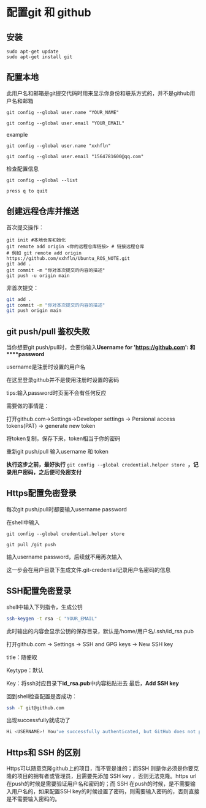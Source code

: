 # 配置git 和 github

## 安装

```
sudo apt-get update
sudo apt-get install git
```

## 配置本地

此用户名和邮箱是git提交代码时用来显示你身份和联系方式的，并不是github用户名和邮箱

```shell
git config --global user.name "YOUR_NAME"

git config --global user.email "YOUR_EMAIL"
```

example

```shell
git config --global user.name "xxhfln"

git config --global user.email "1564781600@qq.com"

```

检查配置信息

```shell
git config --global --list

press q to quit
```



## 创建远程仓库并推送

首次提交操作：

```shell
git init #本地仓库初始化
git remote add origin <你的远程仓库链接> # 链接远程仓库
# 例如 git remote add origin https://github.com/xxhfln/Ubuntu_ROS_NOTE.git
git add . 
git commit -m "你对本次提交的内容的描述"
git push -u origin main
```

非首次提交：

```sh
git add . 
git commit -m "你对本次提交的内容的描述"
git push origin main
```





## git push/pull 鉴权失败

当你想要git push/pull时，会要你输入**Username for 'https://github.com': 和****password**

username是注册时设置的用户名

在这里登录github并不是使用注册时设置的密码

tips:输入password时页面不会有任何反应

需要做的事情是：

打开github.com->Settings->Developer settings -> Persional access tokens(PAT) -> generate new token

将token复制，保存下来，token相当于你的密码

重新git push/pull 输入username 和 token

**执行这步之前，最好执行** `git config --global credential.helper store `**，记录用户密码，之后便可免密支付**



## Https配置免密登录

每次git push/pull时都要输入username password

在shell中输入

```shell
git config --global credential.helper store
 
git pull /git push
```

输入username password，后续就不用再次输入

这一步会在用户目录下生成文件.git-credential记录用户名密码的信息

## SSH配置免密登录

shell中输入下列指令，生成公钥

```sh
ssh-keygen -t rsa -C "YOUR_EMAIL"
```

此时输出的内容会显示公钥的保存目录，默认是/home/用户名/.ssh/id_rsa.pub

打开github.com -> Settings -> SSH and GPG keys -> New SSH key


title：随便取


Keytype：默认


Key：将ssh对应目录下**id_rsa.pub**中内容粘贴进去
最后，**Add SSH key**

回到shell检查配置是否成功：

```sh
ssh -T git@github.com
```

出现successfully就成功了

```sh
Hi <USERNAME>! You've successfully authenticated, but GitHub does not provide shell access.

```

## Https和 SSH 的区别

Https可以随意克隆github上的项目，而不管是谁的；而SSH 则是你必须是你要克隆的项目的拥有者或管理员，且需要先添加 SSH key ，否则无法克隆。https url 在push的时候是需要验证用户名和密码的；而 SSH 在push的时候，是不需要输入用户名的，如果配置SSH key的时候设置了密码，则需要输入密码的，否则直接是不需要输入密码的。